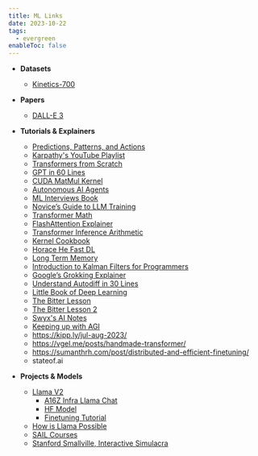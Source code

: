 ```yaml
---
title: ML Links
date: 2023-10-22
tags:
  - evergreen
enableToc: false
---
```

- **Datasets**
  - [Kinetics-700](https://paperswithcode.com/dataset/kinetics-700)

- **Papers**
  - [DALL-E 3](https://cdn.openai.com/papers/dall-e-3.pdf)

- **Tutorials & Explainers**
  - [Predictions, Patterns, and Actions](http://mlstory.org)
  - [Karpathy's YouTube Playlist](https://www.youtube.com/playlist?list=PLAqhIrjkxbuWI23v9cThsA9GvCAUhRvKZ)
  - [Transformers from Scratch](https://e2eml.school/transformers.html)
  - [GPT in 60 Lines](https://jaykmody.com/blog/gpt-from-scratch/)
  - [CUDA MatMul Kernel](https://siboehm.com/articles/22/CUDA-MMM)
  - [Autonomous AI Agents](https://lilianweng.github.io/posts/2023-06-23-agent/)
  - [ML Interviews Book](https://huyenchip.com/ml-interviews-book/)
  - [Novice’s Guide to LLM Training](https://rentry.co/llm-training)
  - [Transformer Math](https://blog.eleuther.ai/transformer-math/#total-inference-memory)
  - [FlashAttention Explainer](https://gordicaleksa.medium.com/eli5-flash-attention-5c44017022ad)
  - [Transformer Inference Arithmetic](https://kipp.ly/transformer-inference-arithmetic/)
  - [Kernel Cookbook](https://www.cs.toronto.edu/~duvenaud/cookbook/)
  - [Horace He Fast DL](https://horace.io/brrr_intro.html)
  - [Long Term Memory](http://augmentingcognition.com/ltm.html)
  - [Introduction to Kalman Filters for Programmers](https://praveshkoirala.com/2023/06/13/a-non-mathematical-introduction-to-kalman-filters-for-programmers/)
  - [Google’s Grokking Explainer](https://pair.withgoogle.com/explorables/grokking/)
  - [Understand Autodiff in 30 Lines](https://vmartin.fr/understanding-automatic-differentiation-in-30-lines-of-python.html)
  - [Little Book of Deep Learning](https://fleuret.org/public/lbdl.pdf)
  - [The Bitter Lesson](http://www.incompleteideas.net/IncIdeas/BitterLesson.html)
  - [The Bitter Lesson 2](https://nonint.com/2023/06/10/the-it-in-ai-models-is-the-dataset/)
  - [Swyx's AI Notes](https://github.com/swyxio/ai-notes)
  - [Keeping up with AGI](https://docs.google.com/document/d/e/2PACX-1vQD8IlBotGdBxp3BnXkSjk8bNZlPV_0EH9ZA6wHd5dNf-BLSiwXUinvgv8ZoBEnNyTCF-chWO30NRw0/pub#h.gk70cijomli7)
  - https://kipp.ly/jul-aug-2023/
  - https://vgel.me/posts/handmade-transformer/
  - https://sumanthrh.com/post/distributed-and-efficient-finetuning/
  - stateof.ai

- **Projects & Models**
  - [Llama V2](https://nonint.com/)
    - [A16Z Infra Llama Chat](https://replicate.com/a16z-infra/llama-2-13b-chat)
    - [HF Model](https://huggingface.co/TheBloke/Llama-2-13B-GGML)
    - [Finetuning Tutorial](https://towardsdatascience.com/fine-tune-your-own-llama-2-model-in-a-colab-notebook-df9823a04a32)
  - [How is Llama Possible](https://finbarr.ca/how-is-llama-cpp-possible/)
  - [SAIL Courses](https://ai.stanford.edu/courses/)
  - [Stanford Smallville, Interactive Simulacra](https://github.com/joonspk-research/generative_agents)
